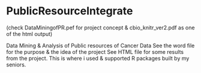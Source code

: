 # PublicResourceIntegrate

(check DataMiningofPR.pef for project concept & cbio_knitr_ver2.pdf as one of the html output)

Data Mining & Analysis of Public resources of Cancer Data
See the word file for the purpose & the idea of the project
See HTML file for some results from the project.
This is where i used & supported R packages built by my seniors. 
